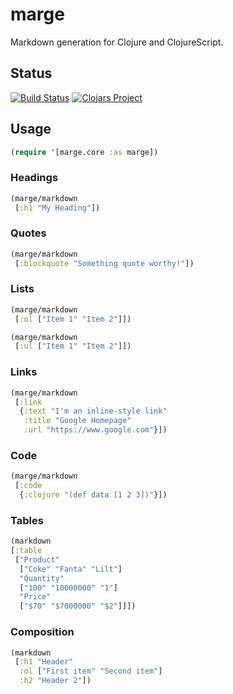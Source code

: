 # marge
Markdown generation for Clojure and ClojureScript.

## Status

[![Build Status](https://api.travis-ci.org/markwoodhall/marge.svg?branch=master)](https://api.travis-ci.org/repositories/markwoodhall/marge)
[![Clojars Project](https://img.shields.io/clojars/v/marge.svg)](http://clojars.org/marge)

## Usage


```clojure
(require '[marge.core :as marge])
```

### Headings

```clojure
(marge/markdown 
 [:h1 "My Heading"])
```

### Quotes

```clojure
(marge/markdown
 [:blockquote "Something quote worthy!"])
```

### Lists

```clojure
(marge/markdown
 [:ol ["Item 1" "Item 2"]])

(marge/markdown
 [:ul ["Item 1" "Item 2"]])
```

### Links

```clojure
(marge/markdown 
 [:link 
  {:text "I'm an inline-style link" 
   :title "Google Homepage"
   :url "https://www.google.com"}])
```

### Code

```clojure
(marge/markdown 
 [:code
  {:clojure "(def data [1 2 3])"}])
```

### Tables

```clojure
(markdown 
[:table
 ["Product" 
  ["Coke" "Fanta" "Lilt"] 
  "Quantity" 
  ["100" "10000000" "1"]
  "Price"
  ["$70" "$7000000" "$2"]]])
```

### Composition

```clojure
(markdown 
 [:h1 "Header"
  :ol ["First item" "Second item"]
  :h2 "Header 2"])
```
